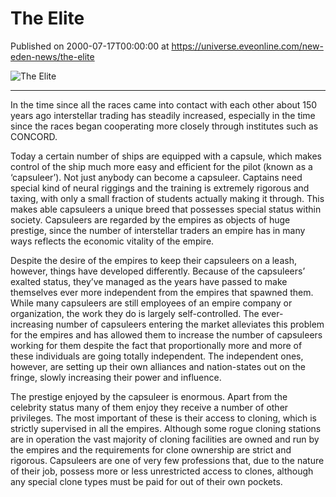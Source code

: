# The Elite
Published on 2000-07-17T00:00:00 at https://universe.eveonline.com/new-eden-news/the-elite

![The Elite](https://web.ccpgamescdn.com/communityassets/img/chronicles/chronicleImage/theelite.jpg#left)

---

In the time since all the races came into contact with each other about 150 years ago interstellar trading has steadily increased, especially in the time since the races began cooperating more closely through institutes such as CONCORD.

Today a certain number of ships are equipped with a capsule, which makes control of the ship much more easy and efficient for the pilot (known as a ‘capsuleer’). Not just anybody can become a capsuleer. Captains need special kind of neural riggings and the training is extremely rigorous and taxing, with only a small fraction of students actually making it through. This makes able capsuleers a unique breed that possesses special status within society. Capsuleers are regarded by the empires as objects of huge prestige, since the number of interstellar traders an empire has in many ways reflects the economic vitality of the empire.

Despite the desire of the empires to keep their capsuleers on a leash, however, things have developed differently. Because of the capsuleers’ exalted status, they’ve managed as the years have passed to make themselves ever more independent from the empires that spawned them. While many capsuleers are still employees of an empire company or organization, the work they do is largely self-controlled. The ever-increasing number of capsuleers entering the market alleviates this problem for the empires and has allowed them to increase the number of capsuleers working for them despite the fact that proportionally more and more of these individuals are going totally independent. The independent ones, however, are setting up their own alliances and nation-states out on the fringe, slowly increasing their power and influence.

The prestige enjoyed by the capsuleer is enormous. Apart from the celebrity status many of them enjoy they receive a number of other privileges. The most important of these is their access to cloning, which is strictly supervised in all the empires. Although some rogue cloning stations are in operation the vast majority of cloning facilities are owned and run by the empires and the requirements for clone ownership are strict and rigorous. Capsuleers are one of very few professions that, due to the nature of their job, possess more or less unrestricted access to clones, although any special clone types must be paid for out of their own pockets.
